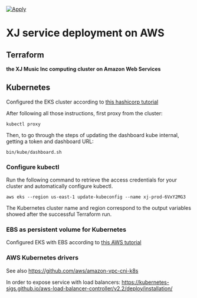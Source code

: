 [![Apply](https://github.com/xjmusic/terraform/actions/workflows/apply.yml/badge.svg?branch=main)](https://github.com/xjmusic/terraform/actions/workflows/apply.yml)

# XJ service deployment on AWS

## Terraform

**the XJ Music Inc computing cluster on Amazon Web Services**

## Kubernetes

Configured the EKS cluster according to [this hashicorp tutorial](https://learn.hashicorp.com/tutorials/terraform/eks)

After following all those instructions, first proxy from the cluster:

```shell
kubectl proxy
```

Then, to go through the steps of updating the dashboard kube internal, getting a token and dashboard URL:

```shell
bin/kube/dashboard.sh
```

### Configure kubectl

Run the following command to retrieve the access credentials for your cluster and automatically configure kubectl.

```shell
aws eks --region us-east-1 update-kubeconfig --name xj-prod-6VxY2MG3
```

The Kubernetes cluster name and region correspond to the output variables showed after the successful Terraform run.

### EBS as persistent volume for Kubernetes

Configured EKS with EBS according
to [this AWS tutorial](https://aws.amazon.com/premiumsupport/knowledge-center/eks-persistent-storage/)

### AWS Kubernetes drivers

See also https://github.com/aws/amazon-vpc-cni-k8s

In order to expose service with load balancers:
https://kubernetes-sigs.github.io/aws-load-balancer-controller/v2.2/deploy/installation/

